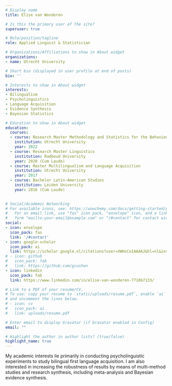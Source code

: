 ```yaml
---
# Display name
title: Elise van Wonderen

# Is this the primary user of the site?
superuser: true

# Role/position/tagline
role: Applied Linguist & Statistician

# Organizations/Affiliations to show in About widget
organizations:
- name: Utrecht University

# Short bio (displayed in user profile at end of posts)
bio: ''

# Interests to show in About widget
interests:
- Bilingualism
- Psycholinguistics
- Language Acquisition
- Evidence Synthesis
- Bayesian Statistics

# Education to show in About widget
education:
  courses:
  - course: Research Master Methodology and Statistics for the Behavioural, Biomedical and Social Sciences
    institution: Utrecht University
    year: 2022
  - course: Research Master Linguistics
    institution: Radboud University
    year: 2020 (Cum Laude)
  - course: Master Multilingualism and Language Acquisition
    institution: Utrecht University
    year: 2017
  - course: Bachelor Latin-American Studies
    institution: Leiden University
    year: 2016 (Cum Laude)
    

# Social/Academic Networking
# For available icons, see: https://wowchemy.com/docs/getting-started/page-builder/#icons
#   For an email link, use "fas" icon pack, "envelope" icon, and a link in the
#   form "mailto:your-email@example.com" or "/#contact" for contact widget.
social:
- icon: envelope
  icon_pack: fas
  link: '/#contact'
- icon: google-scholar
  icon_pack: ai
  link: https://scholar.google.nl/citations?user=XWHsCoIAAAAJ&hl=nl&inst=7240083048524121927
# - icon: github
#   icon_pack: fab
#   link: https://github.com/gcushen
- icon: linkedin
  icon_pack: fab
  link: https://www.linkedin.com/in/elise-van-wonderen-7710b7133/

# Link to a PDF of your resume/CV.
# To use: copy your resume to `static/uploads/resume.pdf`, enable `ai` icons in `params.toml`, 
# and uncomment the lines below.
# - icon: cv
#   icon_pack: ai
#   link: uploads/resume.pdf

# Enter email to display Gravatar (if Gravatar enabled in Config)
email: ""

# Highlight the author in author lists? (true/false)
highlight_name: true
---
```


My academic interests lie primarily in conducting psycholinguistic experiments to study bilingual first language acquisition. I am also interested in increasing the robustness of results by means of multi-method studies and research synthesis, including meta-analysis and Bayesian evidence synthesis. 
